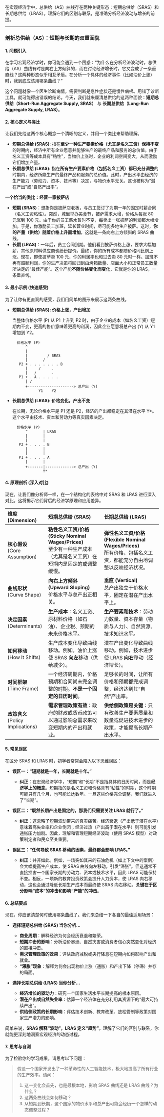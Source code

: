 在宏观经济学中，总供给（AS）曲线存在两种关键形态：短期总供给（SRAS）和长期总供给（LRAS）。理解它们的区别与联系，是准确分析经济波动与增长的前提。

***

### 剖析总供给（AS）：短期与长期的双重面貌

#### 1. 问题引入

在学习宏观经济学时，你可能会遇到一个困惑：“为什么在分析经济波动时，总供给（AS）曲线有时是向右上方倾斜的，而在讨论经济增长时，它又变成了一条垂直线？这两种形态似乎相互矛盾。在分析一个具体的经济事件（比如油价上涨）时，我到底应该用哪条曲线？”

这个问题就像一个医生诊断病情，需要判断是急性症状还是慢性病根。用错了诊断工具，就可能得出错误的结论。今天，我们就来厘清总供给的这两种面貌：**短期总供给（Short-Run Aggregate Supply, SRAS）** 与 **长期总供给（Long-Run Aggregate Supply, LRAS）**。

#### 2. 核心定义与类比

让我们先给这两个核心概念一个清晰的定义，并用一个类比来帮助理解。

*   **短期总供给 (SRAS)**: 指在**至少一种生产要素价格（尤其是名义工资）保持不变**的时期内，经济中所有企业愿意并能够生产的最终产品和服务的总价值。由于名义工资等成本具有“粘性”，当物价上涨时，企业的利润空间变大，从而激励它们增加产量。
*   **长期总供给 (LRAS)**: 指在**所有生产要素价格（包括名义工资）都已充分调整**的时期内，经济所能生产的最终产品和服务的总价值。此时，产出水平由经济的生产能力（劳动力、资本、技术等）决定，与物价水平无关。这也被称为“潜在产出”或“自然产出率”。

**一个恰当的类比：经营一家披萨店**

*   **短期 (SRAS)**：想象你是披萨店老板，与员工签订了为期一年的固定时薪合同（名义工资粘性）。突然，城里举办美食节，披萨需求大增，价格从每张 80 元涨到 100 元。由于你的员工薪水暂时不变，每卖出一张披萨的利润都大幅增加。于是，你激励员工加班，延长营业时间，尽可能多地生产披萨。这时，**你的产量（供给）随着价格上升而增加**，这就是一条向右上方倾斜的 SRAS 曲线。
*   **长期 (LRAS)**：一年后，员工合同到期。他们看到披萨价格上涨，要求大幅加薪，其他原材料供应商也纷纷提价。最终，你的所有成本都随价格同比例上涨。现在，即使披萨卖 100 元，你的利润率也和过去卖 80 元时一样。加班不再有超额利润，你的生产决策将回归到由烤箱数量、店面大小和正常员工数量所决定的“最佳产能”。这个产能**不随价格变化而变化**，它就是你的 LRAS，一条垂直线。

#### 3. 最小示例 (快速感受)

为了让你有更直观的感受，我们用简单的图形来展示这两条曲线。

*   **短期总供给 (SRAS): 价格上涨，产出增加**

    当整体价格水平 (P) 从 P1 上升到 P2 时，由于企业的成本（如名义工资）短期内不变，更高的售价意味着更高的利润，因此企业愿意将总产出 (Y) 从 Y1 增加到 Y2。

    ```ascii
      价格水平 (P)
          ^
          |
          |         / SRAS
          |       /
       P2 + . . . . . . . B
          |     /     .
          |   /       .
       P1 + . A . . . . .
          | /
          +---------------------> 总产出 (Y)
                Y1    Y2
    ```

*   **长期总供给 (LRAS): 价格变化，产出不变**

    在长期，无论价格水平是 P1 还是 P2，经济的产出都稳定在其潜在水平 Y*。这个水平由技术、资本和劳动力等真实因素决定。

    ```ascii
      价格水平 (P)
          ^       | LRAS
          |       |
          |       |
       P2 + . . . . B
          |       |
          |       |
       P1 + . . . . A
          |       |
          +-------|-------------> 总产出 (Y)
                  Y*
    ```

#### 4. 原理剖析 (深入对比)

现在，让我们像分析师一样，在一个结构化的表格中对 SRAS 和 LRAS 进行深入对比。这将揭示它们背后的经济学原理和应用差异。

| 维度 (Dimension)       | 短期总供给 (SRAS)                                         | 长期总供给 (LRAS)                                         |
| :--------------------- | :-------------------------------------------------------- | :-------------------------------------------------------- |
| **核心假设**<br/>(Core Assumption) | **粘性名义工资/价格 (Sticky Nominal Wages/Prices)**<br/>至少有一种生产成本（尤其是名义工资）在短期内是固定的或调整缓慢。 | **弹性名义工资/价格 (Flexible Nominal Wages/Prices)**<br/>所有价格，包括名义工资，都能充分自由地调整以反映经济状况。 |
| **曲线形状**<br/>(Curve Shape) | **向右上方倾斜 (Upward Sloping)**<br/>价格水平与总产出正相关。 | **垂直 (Vertical)**<br/>总产出独立于价格水平，固定在潜在产出水平上。 |
| **决定因素**<br/>(Determinants) | **生产成本**：名义工资、原材料价格（如石油）、企业税、预期的未来价格水平。 | **生产要素和技术**：劳动力数量、资本存量（物质与人力）、自然资源、技术知识水平。 |
| **如何移动**<br/>(How It Shifts) | 生产成本变化导致曲线移动。例如，油价上涨使 SRAS **向左**移动（供给减少）。 | 潜在产出变化导致曲线移动。例如，技术进步使 LRAS **向右**移动（经济增长）。 |
| **时间框架**<br/>(Time Frame) | 一个经济周期内，价格预期和合同尚未完全调整的时期。**不是一个固定的日历时间**。 | 足够长的时间，让所有价格和预期都完成调整，经济达到其“自然”产出率。 |
| **政策含义**<br/>(Policy Implications) | **需求管理政策有效**：政府的财政或货币政策可以通过影响总需求来改变短期内的产出和就业。 | **供给侧政策是关键**：只有改善生产要素质量和数量或促进技术进步的政策，才能提高长期产出水平。 |

#### 5. 常见误区

在区分 SRAS 和 LRAS 时，初学者常常会陷入以下思维误区：

*   **误区一：“短期就是一年，长期就是十年。”**
    *   **纠正**：在宏观经济学中，“短期”和“长期”不是指具体的日历时间，而是**经济学上的概念**。短期指的是名义工资和价格具有“粘性”的时期，这个时期可能只有几个月，也可能长达数年。一旦这些价格完全调整，我们就进入了“长期”。

*   **误区二：“既然长期产出是固定的，那我们只需要关注 LRAS 就行了。”**
    *   **纠正**：这忽略了短期波动带来的真实痛苦。经济衰退（产出低于潜在水平）意味着高失业率和企业倒闭；经济过热（产出高于潜在水平）则可能引发通胀压力加剧。因此，理解和管理短期经济波动（使用 SRAS 模型）对政策制定者和民众至关重要。

*   **误区三：“任何导致 SRAS 移动的因素，最终都会影响 LRAS。”**
    *   **纠正**：并非如此。例如，一场突如其来的石油危机（如上下文中的案例）会大幅提高生产成本，使 SRAS 曲线向左移动，引发“滞胀”。但这通常不直接损害一个国家长期的劳动力、资本或技术水平，因此 LRAS 可能保持不变。相反，一项新的教育投资政策会提升人力资本，使 LRAS 向右移动，这也会通过降低长期生产成本而最终使 SRAS 向右移动。**关键在于区分影响“成本”的冲击和影响“产能”的冲击**。

#### 6. 总结要点

现在，你应该清楚何时使用哪条曲线了。我们来总结一下各自的最佳适用场景：

*   **选择短期总供给 (SRAS) 当你分析…**
    *   **商业周期**：解释经济为何会经历衰退和繁荣。
    *   **短期冲击的影响**：分析油价暴涨、自然灾害或消费者信心突然变化对经济的直接冲击。
    *   **需求管理政策的效果**：评估政府减税或央行降息在短期内如何影响产出和就业。
    *   **“滞胀”现象**：解释为何会出现物价上涨（通胀）和产出下降（停滞）并存的局面。

*   **选择长期总供给 (LRAS) 当你分析…**
    *   **经济增长的驱动力**：研究一个国家生活水平长期提高的根本原因。
    *   **潜在产出或自然失业率**：估算一个经济体在充分利用其资源下的“最大可持续产出”。
    *   **供给侧政策的长期影响**：评估技术创新、教育改革、放松管制等政策对国家生产潜力的影响。

简单来说，**SRAS 解释“波动”，LRAS 定义“趋势”**。理解了它们的区别与联系，你就能更深刻地洞察宏观经济的动态过程。

#### 7. 思考与自测

为了检验你的学习成果，请思考以下问题：

> 假设一个国家开发出了一种革命性的人工智能技术，极大地提高了所有行业的生产效率。请问：
> 1.  这一变化会首先，也是最根本地，影响 SRAS 曲线还是 LRAS 曲线？为什么？
> 2.  这两条曲线会如何移动？
> 3.  从短期到长期，这个国家的物价水平和总产出可能会经历一个怎样的动态调整过程？